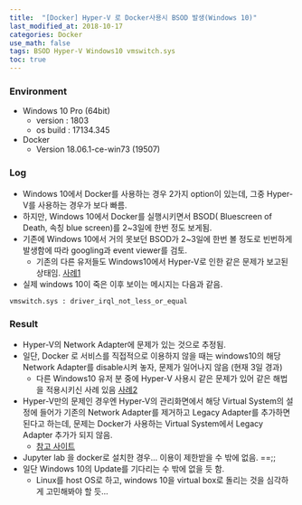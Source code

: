 ```yaml
---
title:  "[Docker] Hyper-V 로 Docker사용시 BSOD 발생(Windows 10)"
last_modified_at: 2018-10-17
categories: Docker
use_math: false
tags: BSOD Hyper-V Windows10 vmswitch.sys
toc: true
---
```


### Environment

* Windows 10 Pro (64bit)
  * version : 1803 
  * os build : 17134.345
* Docker 
  * Version 18.06.1-ce-win73 (19507)

### Log
* Windows 10에서 Docker를 사용하는 경우 2가지 option이 있는데, 그중 Hyper-V를 사용하는 경우가 보다 빠름.
* 하지만, Windows 10에서 Docker를 실행시키면서 BSOD( Bluescreen of Death, 속칭 blue screen)를 2~3일에 한번 정도 보게됨.
* 기존에 Windows 10에서 거의 못보던 BSOD가 2~3일에 한번 볼 정도로 빈번하게 발생함에 따라 googling과 event viewer를 검토.
  * 기존의 다른 유저들도 Windows10에서 Hyper-V로 인한 같은 문제가 보고된 상태임. [사례1](https://answers.microsoft.com/ko-kr/windows/forum/windows_10-update/%EC%9C%88%EB%8F%84%EC%9A%B010/fd2956f7-8675-4d2b-aa43-ed9c7b9e2d53)
* 실제 windows 10이 죽은 이후 보이는 메시지는 다음과 같음.
```
vmswitch.sys : driver_irql_not_less_or_equal
```



### Result
* Hyper-V의 Network Adapter에 문제가 있는 것으로 추정됨. 
* 일단, Docker 로 서비스를 직접적으로 이용하지 않을 때는 windows10의 해당 Network Adapter를 disable시켜 놓자, 문제가 일어나지 않음 (현재 3일 경과)
  * 다른 Windows10 유저 분 중에 Hyper-V 사용시 같은 문제가 있어 같은 해법을 적용시키신 사례 있음 [사례2](http://blog.naver.com/PostView.nhn?blogId=hupers&logNo=221291675542&categoryNo=6&parentCategoryNo=0&viewDate=&currentPage=1&postListTopCurrentPage=1&from=postView)
* Hyper-V만의 문제인 경우엔 Hyper-V의 관리화면에서 해당 Virtual System의 설정에 들어가 기존의 Network Adapter를 제거하고 Legacy Adapter를 추가하면 된다고 하는데, 문제는 Docker가 사용하는 Virtual System에서 Legacy Adapter 추가가 되지 않음.
  *  [참고 사이트](http://blog.elmitash.com/307)
*  Jupyter lab 을 docker로 설치한 경우... 이용이 제한받을 수 밖에 없음. ==;;
* 일단 Windows 10의 Update를 기다리는 수 밖에 없을 듯 함.
  * Linux를 host OS로 하고, windows 10을 virtual box로 돌리는 것을 심각하게 고민해봐야 할 듯...
